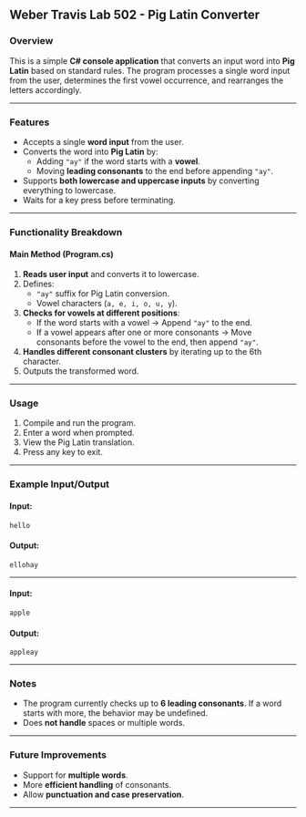 ## Weber Travis Lab 502 - Pig Latin Converter

### Overview
This is a simple **C# console application** that converts an input word into **Pig Latin** based on standard rules. The program processes a single word input from the user, determines the first vowel occurrence, and rearranges the letters accordingly.

---

### Features
- Accepts a single **word input** from the user.
- Converts the word into **Pig Latin** by:
  - Adding `"ay"` if the word starts with a **vowel**.
  - Moving **leading consonants** to the end before appending `"ay"`.
- Supports **both lowercase and uppercase inputs** by converting everything to lowercase.
- Waits for a key press before terminating.

---

### Functionality Breakdown
#### **Main Method (Program.cs)**
1. **Reads user input** and converts it to lowercase.
2. Defines:
   - `"ay"` suffix for Pig Latin conversion.
   - Vowel characters (`a, e, i, o, u, y`).
3. **Checks for vowels at different positions**:
   - If the word starts with a vowel → Append `"ay"` to the end.
   - If a vowel appears after one or more consonants → Move consonants before the vowel to the end, then append `"ay"`.
4. **Handles different consonant clusters** by iterating up to the 6th character.
5. Outputs the transformed word.

---

### Usage
1. Compile and run the program.
2. Enter a word when prompted.
3. View the Pig Latin translation.
4. Press any key to exit.

---

### Example Input/Output
#### **Input:**  
```
hello
```
#### **Output:**  
```
ellohay
```
---
#### **Input:**  
```
apple
```
#### **Output:**  
```
appleay
```

---

### Notes
- The program currently checks up to **6 leading consonants**. If a word starts with more, the behavior may be undefined.
- Does **not handle** spaces or multiple words.

---

### Future Improvements
- Support for **multiple words**.
- More **efficient handling** of consonants.
- Allow **punctuation and case preservation**.

---
